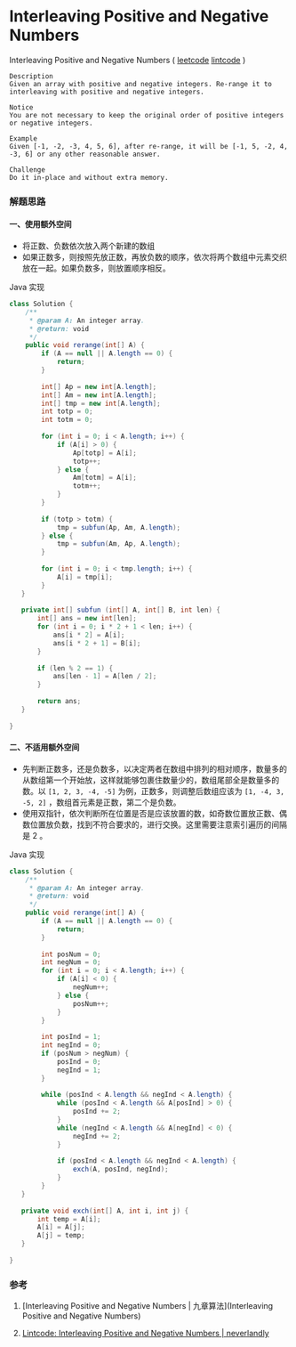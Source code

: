 #  Interleaving Positive and Negative Numbers

 Interleaving Positive and Negative Numbers  ( [leetcode]()  [lintcode](http://www.lintcode.com/en/problem/interleaving-positive-and-negative-numbers/) )

```
Description
Given an array with positive and negative integers. Re-range it to interleaving with positive and negative integers.

Notice
You are not necessary to keep the original order of positive integers or negative integers.

Example
Given [-1, -2, -3, 4, 5, 6], after re-range, it will be [-1, 5, -2, 4, -3, 6] or any other reasonable answer.

Challenge 
Do it in-place and without extra memory.
```

### 解题思路

#### 一、使用额外空间

- 将正数、负数依次放入两个新建的数组
- 如果正数多，则按照先放正数，再放负数的顺序，依次将两个数组中元素交织放在一起。如果负数多，则放置顺序相反。

Java 实现

```java
class Solution {
    /**
     * @param A: An integer array.
     * @return: void
     */
    public void rerange(int[] A) {
        if (A == null || A.length == 0) {
            return;
        }
        
        int[] Ap = new int[A.length];
        int[] Am = new int[A.length];
        int[] tmp = new int[A.length];
        int totp = 0;
        int totm = 0;
        
        for (int i = 0; i < A.length; i++) {
            if (A[i] > 0) {
                Ap[totp] = A[i];
                totp++;
            } else {
                Am[totm] = A[i];
                totm++;
            }
        }
        
        if (totp > totm) {
            tmp = subfun(Ap, Am, A.length);
        } else {
            tmp = subfun(Am, Ap, A.length);
        }
        
        for (int i = 0; i < tmp.length; i++) {
            A[i] = tmp[i];
        }
   }
   
   private int[] subfun (int[] A, int[] B, int len) {
       int[] ans = new int[len];
       for (int i = 0; i * 2 + 1 < len; i++) {
           ans[i * 2] = A[i];
           ans[i * 2 + 1] = B[i];
       }
       
       if (len % 2 == 1) {
           ans[len - 1] = A[len / 2];
       } 
       
       return ans;
   }
   
}
```



#### 二、不适用额外空间

- 先判断正数多，还是负数多，以决定两者在数组中排列的相对顺序，数量多的从数组第一个开始放，这样就能够包裹住数量少的，数组尾部全是数量多的数。以 `[1, 2, 3, -4, -5]` 为例，正数多，则调整后数组应该为 `[1, -4, 3, -5, 2]` ，数组首元素是正数，第二个是负数。
- 使用双指针，依次判断所在位置是否是应该放置的数，如奇数位置放正数、偶数位置放负数，找到不符合要求的，进行交换。这里需要注意索引遍历的间隔是 2 。

Java 实现

```java
class Solution {
    /**
     * @param A: An integer array.
     * @return: void
     */
    public void rerange(int[] A) {
        if (A == null || A.length == 0) {
            return;
        }
        
        int posNum = 0;
        int negNum = 0;
        for (int i = 0; i < A.length; i++) {
            if (A[i] < 0) {
                negNum++;
            } else {
                posNum++;
            }
        }
        
        int posInd = 1;
        int negInd = 0;
        if (posNum > negNum) {
            posInd = 0;
            negInd = 1;
        }
        
        while (posInd < A.length && negInd < A.length) {
            while (posInd < A.length && A[posInd] > 0) {
                posInd += 2;
            }
            while (negInd < A.length && A[negInd] < 0) {
                negInd += 2;
            }
            
            if (posInd < A.length && negInd < A.length) {
                exch(A, posInd, negInd);
            }
        }
   }
   
   private void exch(int[] A, int i, int j) {
       int temp = A[i];
       A[i] = A[j];
       A[j] = temp;
   }
   
}
```



### 参考

1. [Interleaving Positive and Negative Numbers | 九章算法](Interleaving Positive and Negative Numbers)

2. [Lintcode: Interleaving Positive and Negative Numbers | neverlandly](http://www.cnblogs.com/EdwardLiu/p/4314781.html)

   ​

